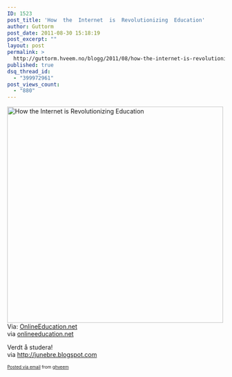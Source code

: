 ```yaml
---
ID: 1523
post_title: 'How  the  Internet  is  Revolutionizing  Education'
author: Guttorm
post_date: 2011-08-30 15:18:19
post_excerpt: ""
layout: post
permalink: >
  http://guttorm.hveem.no/blogg/2011/08/how-the-internet-is-revolutionizing-education/
published: true
dsq_thread_id:
  - "399972961"
post_views_count:
  - "880"
---
```

<div class='posterous_autopost'><div class="posterous_bookmarklet_entry"> <a href="http://www.onlineeducation.net/internet-revolutionizing-education"><img src="http://images.onlineeducation.net.s3.amazonaws.com/internet-revolutionizing-education.jpg" border="0" alt="How the Internet is Revolutionizing Education" width="500" /></a><br />Via: <a href="http://www.onlineeducation.net/">OnlineEducation.net</a><div class="posterous_quote_citation">via <a href="http://www.onlineeducation.net/internet-revolutionizing-education">onlineeducation.net</a></div> <p>Verdt å studera! <br />via <a href="http://junebre.blogspot.com">http://junebre.blogspot.com</a></p></div>      <p style="font-size: 10px;">  <a href="http://posterous.com">Posted via email</a>   from <a href="http://ghveem.posterous.com/how-the-internet-is-revolutionizing-education">ghveem</a>  </p>  </div>